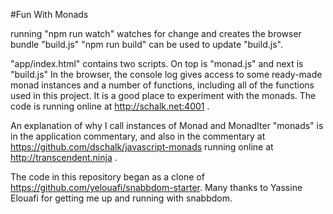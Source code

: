 
#Fun With Monads

running "npm run watch" watches for change and creates the browser bundle "build.js"
"npm run build" can be used to update "build.js".

"app/index.html" contains two scripts. On top is "monad.js" and next is "build.js" In the browser, the console log gives access to some ready-made monad instances and a number of functions, including all of the functions used in this project. It is a good place to experiment with the monads. The code is running online at http://schalk.net:4001 .

An explanation of why I call instances of Monad and MonadIter "monads" is in the application commentary, and also in the commentary at https://github.com/dschalk/javascript-monads running online at http://transcendent.ninja .

The code in this repository began as a clone of https://github.com/yelouafi/snabbdom-starter. Many thanks to Yassine Elouafi for getting me up and running with snabbdom.
